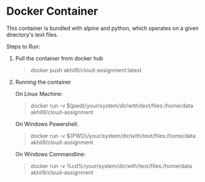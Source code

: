 # Docker Container

This container is bundled with alpine and python, which operates on a given directory's text files.

Steps to Run:

1. Pull the container from docker hub

   > docker push akhil9/cloud-assignment:latest

2. Running the container
  
   On Linux Machine:

   > docker run -v $(pwd)/your/system/dir/with/text/files:/home/data akhil9/cloud-assignment

   On Windows Powershell:

   > docker run -v ${PWD}/your/system/dir/with/text/files:/home/data akhil9/cloud-assignment

   On Windows Commandline:

   > docker run -v %cd%/your/system/dir/with/text/files:/home/data akhil9/cloud-assignment

